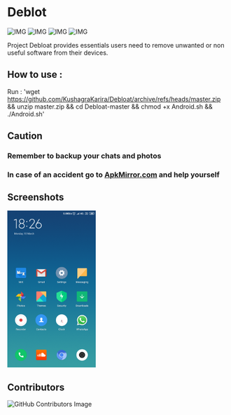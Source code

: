 # Deblot
![IMG](https://img.shields.io/badge/licence-GPL3-blue?style=for-the-badge)
![IMG](https://img.shields.io/github/stars/kushagrakarira/Debloat?style=for-the-badge&logo=github)
![IMG](https://img.shields.io/tokei/lines/github/kushagrakarira/Debloat?style=for-the-badge&logo=github)
![IMG](https://img.shields.io/github/repo-size/kushagrakarira/Debloat?label=SIZE&logo=github&style=for-the-badge)

Project Debloat provides essentials users need to remove unwanted or non useful software from their devices.

## How to use :

Run : 'wget https://github.com/KushagraKarira/Debloat/archive/refs/heads/master.zip && unzip master.zip && cd Debloat-master && chmod +x Android.sh && ./Android.sh'

## Caution
### Remember to backup your chats and photos
### In case of an accident go to [ApkMirror.com](https://www.apkmirror.com/) and help yourself

## Screenshots
<img src=HomeScreen.png width=40% height=40% align: left>

## Contributors
![GitHub Contributors Image](https://contrib.rocks/image?repo=kushagrakarira/Debloat)
